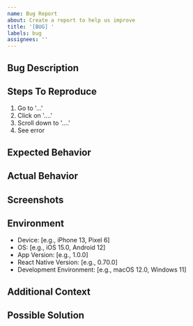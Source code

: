 ```yaml
---
name: Bug Report
about: Create a report to help us improve
title: '[BUG] '
labels: bug
assignees: ''
---
```


## Bug Description
<!-- A clear and concise description of what the bug is -->

## Steps To Reproduce
1. Go to '...'
2. Click on '....'
3. Scroll down to '....'
4. See error

## Expected Behavior
<!-- A clear and concise description of what you expected to happen -->

## Actual Behavior
<!-- What actually happened -->

## Screenshots
<!-- If applicable, add screenshots to help explain your problem -->

## Environment
- Device: [e.g., iPhone 13, Pixel 6]
- OS: [e.g., iOS 15.0, Android 12]
- App Version: [e.g., 1.0.0]
- React Native Version: [e.g., 0.70.0]
- Development Environment: [e.g., macOS 12.0, Windows 11]

## Additional Context
<!-- Add any other context about the problem here -->

## Possible Solution
<!-- If you have suggestions on how to fix the bug -->
